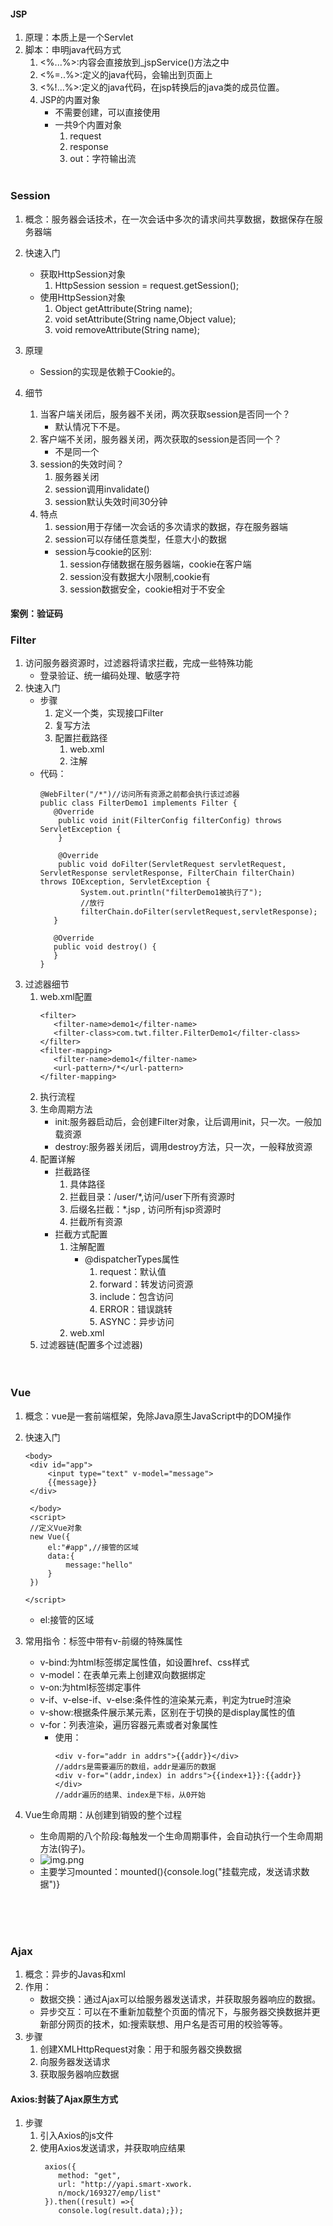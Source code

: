 #### JSP
1. 原理：本质上是一个Servlet
2. 脚本：申明java代码方式
   1. \<%...%>:内容会直接放到_jspService()方法之中
   2. \<%=..%>:定义的java代码，会输出到页面上
   3. \<%!...%>∶定义的java代码，在jsp转换后的java类的成员位置。
   4. JSP的内置对象
      * 不需要创建，可以直接使用
      * 一共9个内置对象
        1. request
        2. response
        3. out：字符输出流
<br><br>

### Session
1. 概念：服务器会话技术，在一次会话中多次的请求间共享数据，数据保存在服务器端
2. 快速入门
   * 获取HttpSession对象
     1. HttpSession session = request.getSession();
   * 使用HttpSession对象
     1. Object getAttribute(String name);
     2. void setAttribute(String name,Object value);
     3. void removeAttribute(String name);
     
3. 原理
   * Session的实现是依赖于Cookie的。
4. 细节
   1. 当客户端关闭后，服务器不关闭，两次获取session是否同一个？
      * 默认情况下不是。
   2. 客户端不关闭，服务器关闭，两次获取的session是否同一个？
      * 不是同一个
   3. session的失效时间？
      1. 服务器关闭
      2. session调用invalidate()
      3. session默认失效时间30分钟
   4. 特点
      1. session用于存储一次会话的多次请求的数据，存在服务器端
      2. session可以存储任意类型，任意大小的数据
      * session与cookie的区别:
        1. session存储数据在服务器端，cookie在客户端
        2. session没有数据大小限制,cookie有
        3. session数据安全，cookie相对于不安全

#### 案例：验证码

### Filter
1. 访问服务器资源时，过滤器将请求拦截，完成一些特殊功能
   * 登录验证、统一编码处理、敏感字符
2. 快速入门
   * 步骤
      1. 定义一个类，实现接口Filter
      2. 复写方法
      3. 配置拦截路径
         1. web.xml
         2. 注解
   * 代码：
     ```
     @WebFilter("/*")//访问所有资源之前都会执行该过滤器
     public class FilterDemo1 implements Filter {
        @Override
         public void init(FilterConfig filterConfig) throws ServletException {
         }
        
         @Override
         public void doFilter(ServletRequest servletRequest, ServletResponse servletResponse, FilterChain filterChain) throws IOException, ServletException {
              System.out.println("filterDemo1被执行了");
              //放行
              filterChain.doFilter(servletRequest,servletResponse);
        }
     
        @Override
        public void destroy() {
        }
     }
     ```
3. 过滤器细节
   1. web.xml配置
      ```
      <filter>
         <filter-name>demo1</filter-name>
         <filter-class>com.twt.filter.FilterDemo1</filter-class>
      </filter>
      <filter-mapping>
         <filter-name>demo1</filter-name>
         <url-pattern>/*</url-pattern>
      </filter-mapping>
      ```
   2. 执行流程
   3. 生命周期方法
      * init:服务器启动后，会创建Filter对象，让后调用init，只一次。一般加载资源
      * destroy:服务器关闭后，调用destroy方法，只一次，一般释放资源
   4. 配置详解
      * 拦截路径
        1. 具体路径
        2. 拦截目录：/user/*,访问/user下所有资源时
        3. 后缀名拦截：*.jsp , 访问所有jsp资源时
        4. 拦截所有资源
      * 拦截方式配置
        1. 注解配置
           * @dispatcherTypes属性
             1. request：默认值
             2. forward：转发访问资源
             3. include：包含访问
             4. ERROR：错误跳转
             5. ASYNC：异步访问
        2. web.xml
   5. 过滤器链(配置多个过滤器)
  <br><br><br>
### Vue
1. 概念：vue是一套前端框架，免除Java原生JavaScript中的DOM操作
2. 快速入门
   ```
   <body>
    <div id="app">
        <input type="text" v-model="message">
        {{message}}
    </div>

    </body>
    <script>
    //定义Vue对象
    new Vue({
        el:"#app",//接管的区域
        data:{
            message:"hello"
        }
    })

   </script>
   ```
    * el:接管的区域
   
3. 常用指令：标签中带有v-前缀的特殊属性
   * v-bind:为html标签绑定属性值，如设置href、css样式
   * v-model：在表单元素上创建双向数据绑定
   * v-on:为html标签绑定事件
   * v-if、v-else-if、v-else:条件性的渲染某元素，判定为true时渲染
   * v-show:根据条件展示某元素，区别在于切换的是display属性的值
   * v-for：列表渲染，遍历容器元素或者对象属性
     * 使用：
       ```
       <div v-for="addr in addrs">{{addr}}</div>
       //addrs是需要遍历的数组，addr是遍历的数据
       <div v-for="(addr,index) in addrs">{{index+1}}:{{addr}}</div>
       //addr遍历的结果、index是下标，从0开始
       ```
4. Vue生命周期：从创建到销毁的整个过程
   * 生命周期的八个阶段:每触发一个生命周期事件，会自动执行一个生命周期方法(钩子)。
   * ![img.png](img.png)
   * 主要学习mounted：mounted(){console.log("挂载完成，发送请求数据")}

<br><br><br>
### Ajax 
1. 概念：异步的Javas和xml
2. 作用：
   * 数据交换：通过Ajax可以给服务器发送请求，并获取服务器响应的数据。
   * 异步交互：可以在不重新加载整个页面的情况下，与服务器交换数据并更新部分网页的技术，如:搜索联想、用户名是否可用的校验等等。
3. 步骤
   1. 创建XMLHttpRequest对象：用于和服务器交换数据
   2. 向服务器发送请求
   3. 获取服务器响应数据

#### Axios:封装了Ajax原生方式
1. 步骤
   1. 引入Axios的js文件
   2. 使用Axios发送请求，并获取响应结果
      ```
       axios({
          method: "get",
          url: "http://yapi.smart-xwork.
          n/mock/169327/emp/list"
       }).then((result) =>{
          console.log(result.data);});
      ```